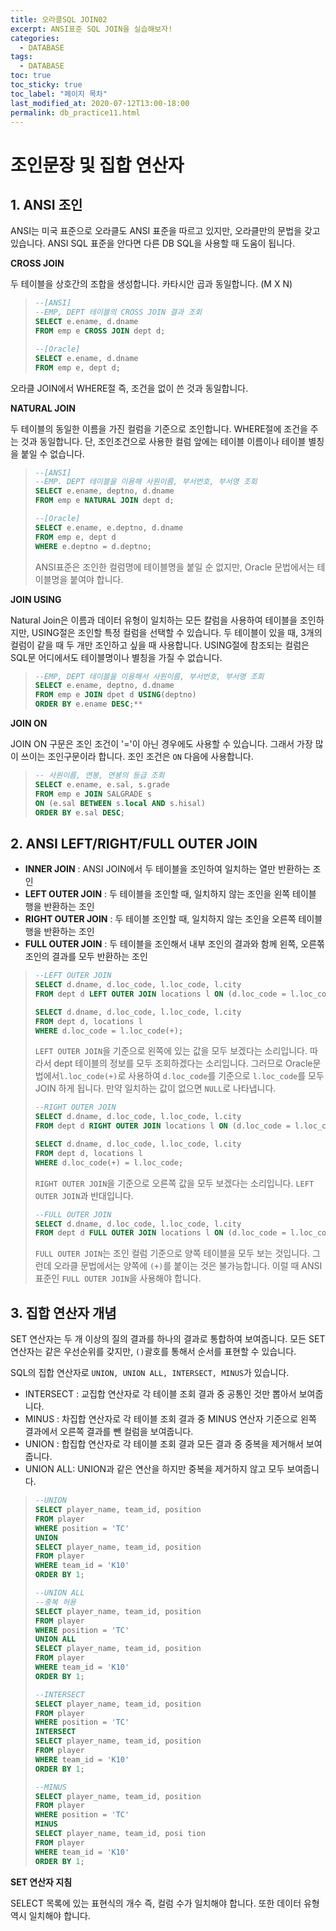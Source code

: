 ```yaml
---
title: 오라클SQL JOIN02
excerpt: ANSI표준 SQL JOIN을 실습해보자!
categories:
  - DATABASE
tags:
  - DATABASE
toc: true
toc_sticky: true
toc_label: "페이지 목차"
last_modified_at: 2020-07-12T13:00-18:00
permalink: db_practice11.html
---
```

# 조인문장 및 집합 연산자

## 1. ANSI 조인

ANSI는 미국 표준으로 오라클도 ANSI 표준을 따르고 있지만, 오라클만의 문법을 갖고 있습니다. ANSI SQL 표준을 안다면 다른 DB SQL을 사용할 때 도움이 됩니다.

**CROSS JOIN**

두 테이블을 상호간의 조합을 생성합니다. 카타시안 곱과 동일합니다. (M X N)

> ```sql
> --[ANSI]
> --EMP, DEPT 테이블의 CROSS JOIN 결과 조회
> SELECT e.ename, d.dname
> FROM emp e CROSS JOIN dept d;
> 
> --[Oracle]
> SELECT e.ename, d.dname
> FROM emp e, dept d;
> ```

오라클 JOIN에서 WHERE절 즉, 조건을 없이 쓴 것과 동일합니다.

**NATURAL JOIN**

두 테이블의 동일한 이름을 가진 컬럼을 기준으로 조인합니다. WHERE절에 조건을 주는 것과 동일합니다. 단, 조인조건으로 사용한 컬럼 앞에는 테이블 이름이나 테이블 별칭을 붙일 수 없습니다.

> ```sql
> --[ANSI]
> --EMP. DEPT 테이블을 이용해 사원이름, 부서번호, 부서명 조회
> SELECT e.ename, deptno, d.dname
> FROM emp e NATURAL JOIN dept d;
> 
> --[Oracle]
> SELECT e.ename, e.deptno, d.dname
> FROM emp e, dept d
> WHERE e.deptno = d.deptno;
> ```
>
> ANSI표준은 조인한 컬럼명에 테이블명을  붙일 순 없지만, Oracle  문법에서는 테이블명을 붙여야 합니다.

**JOIN USING**

Natural Join은 이름과 데이터 유형이 일치하는 모든 칼럼을 사용하여 테이블을 조인하지만, USING절은 조인할 특정 컬럼을 선택할 수 있습니다. 두 테이블이 있을 때, 3개의 컬럼이 같을 때 두 개만 조인하고 싶을 때 사용합니다. USING절에 참조되는 컬럼은 SQL문 어디에서도 테이블명이나 별칭을 가질 수 없습니다.

> ```sql
> --EMP, DEPT 테이블을 이용해서 사원이름, 부서번호, 부서명 조회
> SELECT e.ename, deptno, d.dname
> FROM emp e JOIN dpet d USING(deptno)
> ORDER BY e.ename DESC;**
> ```

**JOIN ON**

JOIN ON 구문은 조인 조건이 '='이 아닌 경우에도 사용할 수 있습니다. 그래서 가장 많이 쓰이는 조인구문이라 합니다. 조인 조건은 ```ON``` 다음에 사용합니다.

> ```sql
> -- 사원이름, 연봉, 연봉의 등급 조회
> SELECT e.ename, e.sal, s.grade
> FROM emp e JOIN SALGRADE s
> ON (e.sal BETWEEN s.local AND s.hisal)
> ORDER BY e.sal DESC;
> ```

## 2. ANSI LEFT/RIGHT/FULL OUTER JOIN

* **INNER JOIN** : ANSI JOIN에서 두 테이블을 조인하여 일치하는 열만 반환하는 조인
* **LEFT OUTER JOIN** : 두 테이블을 조인할 때, 일치하지 않는 조인을 왼쪽 테이블 행을 반환하는 조인
* **RIGHT OUTER JOIN** : 두 테이블 조인할 때, 일치하지 않는 조인을 오른쪽 테이블 행을 반환하는 조인
* **FULL OUTER JOIN** : 두 테이블을 조인해서 내부 조인의 결과와 함께 왼쪽, 오른쪾 조인의 결과를 모두 반환하는 조인

> ```sql
> --LEFT OUTER JOIN
> SELECT d.dname, d.loc_code, l.loc_code, l.city
> FROM dept d LEFT OUTER JOIN locations l ON (d.loc_code = l.loc_code);
> 
> SELECT d.dname, d.loc_code, l.loc_code, l.city
> FROM dept d, locations l
> WHERE d.loc_code = l.loc_code(+);
> ```
>
> ```LEFT OUTER JOIN```을 기준으로 왼쪽에 있는 값을 모두 보겠다는 소리입니다. 따라서 dept 테이블의 정보를 모두 조회하겠다는 소리입니다. 그러므로 Oracle문법에서```l.loc_code(+)```로 사용하여 ```d.loc_code```를 기준으로 ```l.loc_code```를 모두 JOIN 하게 됩니다. 만약 일치하는 값이 없으면 ```NULL```로 나타냅니다.
>
> ```sql
> --RIGHT OUTER JOIN
> SELECT d.dname, d.loc_code, l.loc_code, l.city
> FROM dept d RIGHT OUTER JOIN locations l ON (d.loc_code = l.loc_code);
> 
> SELECT d.dname, d.loc_code, l.loc_code, l.city
> FROM dept d, locations l
> WHERE d.loc_code(+) = l.loc_code;
> ```
>
> ```RIGHT OUTER JOIN```을 기준으로 오른쪽 값을 모두 보겠다는 소리입니다. ```LEFT OUTER JOIN```과 반대입니다.
>
> ```sql
> --FULL OUTER JOIN
> SELECT d.dname, d.loc_code, l.loc_code, l.city
> FROM dept d FULL OUTER JOIN locations l ON (d.loc_code = l.loc_code);
> ```
>
> ```FULL OUTER JOIN```는 조인 컬럼 기준으로 양쪽 테이블을 모두 보는 것입니다. 그런데 오라클 문법에서는 양쪽에 ```(+)```를 붙이는 것은 불가능합니다. 이럴 때 ANSI 표준인 ```FULL OUTER JOIN```을 사용해야 합니다.

## 3. 집합 연산자 개념

SET 연산자는 두 개 이상의 질의 결과를 하나의 결과로 통합하여 보여줍니다. 모든 SET 연산자는 같은 우선순위를 갖지만, ```()```괄호를 통해서 순서를 표현할 수 있습니다.

SQL의 집합 연산자로 ```UNION, UNION ALL, INTERSECT, MINUS```가 있습니다.

* INTERSECT : 교집합 연산자로 각 테이블 조회 결과 중 공통인 것만 뽑아서 보여줍니다.
* MINUS : 차집합 연산자로 각 테이블 조회 결과 중 MINUS 연산자 기준으로 왼쪽 결과에서 오른쪽 결과를 뺀 컬럼을 보여줍니다.
* UNION : 합집합 연산자로 각 테이블 조회 결과 모든 결과 중 중복을 제거해서 보여줍니다.
* UNION ALL: UNION과 같은 연산을 하지만 중복을 제거하지 않고 모두 보여줍니다.

> ```sql
> --UNION
> SELECT player_name, team_id, position
> FROM player
> WHERE position = 'TC'
> UNION
> SELECT player_name, team_id, position
> FROM player
> WHERE team_id = 'K10'
> ORDER BY 1;
> 
> --UNION ALL
> --중복 허용
> SELECT player_name, team_id, position
> FROM player
> WHERE position = 'TC'
> UNION ALL
> SELECT player_name, team_id, position
> FROM player
> WHERE team_id = 'K10'
> ORDER BY 1;
> 
> --INTERSECT
> SELECT player_name, team_id, position
> FROM player
> WHERE position = 'TC'
> INTERSECT
> SELECT player_name, team_id, position
> FROM player
> WHERE team_id = 'K10'
> ORDER BY 1;
> 
> --MINUS
> SELECT player_name, team_id, position
> FROM player
> WHERE position = 'TC'
> MINUS
> SELECT player_name, team_id, posi	tion
> FROM player
> WHERE team_id = 'K10'
> ORDER BY 1;
> ```

**SET 연산자 지침**

SELECT 목록에 있는 표현식의 개수 즉, 컬럼 수가 일치해야 합니다. 또한 데이터 유형 역시 일치해야 합니다.